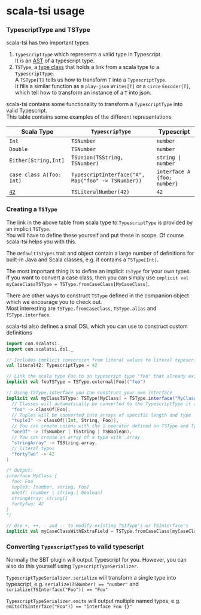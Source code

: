 # scala-tsi usage

### TypescriptType and TSType

scala-tsi has two important types

 1. `TypescriptType` which represents a valid type in Typescript. <br />
     It is an [AST](https://en.wikipedia.org/wiki/Abstract_syntax_tree) of a typescript type. 
 2. `TSType`, a [type class](https://blog.scalac.io/2017/04/19/typeclasses-in-scala.html) that holds a link from a scala type to a `TypescriptType`. <br />
     A `TSType[T]` tells us how to transform `T` into a `TypescriptType`. <br />
     It fills a similar function as a `play-json` `Writes[T]` or a `circe` `Encoder[T]`, which tell how to transform an instance of a `T` into json. 

scala-tsi contains some functionality to transform a `TypescriptType` into valid Typescript. <br />
This table contains some examples of the different representations:

| Scala Type | `TypescripType` | Typescript |
| ---------- | --------------- | ---------- |
| `Int`      | `TSNumber`      | `number`   |
| `Double`   | `TSNumber`      | `number`   |
| `Either[String,Int]` | `TSUnion(TSString, TSNumber)` | <code>string &#124; number</code> |
| `case class A(foo: Int)`  | `TypescriptInterface("A", Map("foo" -> TSNumber))` | `interface A {foo: number}` |
| [`42`](http://docs.scala-lang.org/sips/pending/42.type.html) | `TSLiteralNumber(42)` | `42` |

### Creating a `TSType`

The link in the above table from scala type to `TypescriptType` is provided by an implicit `TSType`. <br />
You will have to define these yourself and put these in scope.
Of course scala-tsi helps you with this.

The `DefaultTSTypes` trait and object contain a large number of definitions for built-in Java and Scala classes, e.g. it contains a `TSType[Int]`.

The most important thing is to define an implicit `TSType` for your own types.
If you want to convert a case class, then you can simply use `implicit val myCaseClassTSType = TSType.fromCaseClass[MyCaseClass]`.

There are other ways to construct `TSType` defined in the companion object which we encourage you to check out.<br />
Most interesting are `TSType.fromCaseClass`, `TSType.alias` and `TSType.interface`.

scala-tsi also defines a small DSL which you can use to construct custom definitions

```scala
import com.scalatsi._
import com.scalatsi.dsl._

// Includes implicit conversion from literal values to literal typescript types
val literal42: TypescriptType = 42

// Link the scala type Foo to an typescript type "foo" that already exists and we don't define
implicit val fooTSType = TSType.external[Foo]("foo")

// Using TSType.interface you can construct your own interface
implicit val myClassTSType: TSType[MyClass] = TSType.interface("MyClass",
  // Classes will automatically be converted to the TypescriptType if an implicit TSType exists
  "foo" -> classOf[Foo],
  // Tuples will be converted into arrays of specific length and type
  "tuple3" -> classOf[(Int, String, Foo)], 
  // You can create unions with the | operator defined on TSType and TypescriptType
  "oneOf" -> (TSNumber | TSString | TSBoolean),
  // You can create an array of a type with .array
  "stringArray" -> TSString.array,
  // literal types
  "fortyTwo" -> 42
)

/* Output:
interface MyClass {
  foo: Foo
  tuple3: [number, string, Foo]
  oneOf: (number | string | boolean)
  stringArray: string[]
  fortyTwo: 42
}
*/

// Use +, ++, - and -- to modify existing TSIType's or TSInterface's
implicit val myCaseClassWithExtraField = TSType.fromCaseClass[myCaseClass] + ("foo" -> "bar")

```

### Converting `TypescriptType`s to valid typescript

Normally the SBT plugin will output Typescript for you.
However, you can also do this yourself using `TypescriptTypeSerializer`.

`TypescriptTypeSerializer.serialize` will transform a single type into typescript, e.g. `serialize(TSNumber) == "number"` and `serialize(TSInterface("Foo")) == "Foo"`

`TypescriptTypeSerializer.emits` will output multiple named types, e.g. `emits(TSInterface("Foo")) == "interface Foo {}"`
